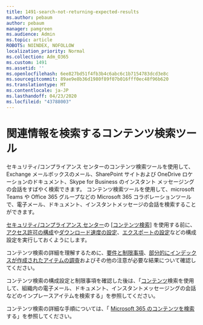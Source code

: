 ```yaml
---
title: 1491-search-not-returning-expected-results
ms.author: pebaum
author: pebaum
manager: pamgreen
ms.audience: Admin
ms.topic: article
ROBOTS: NOINDEX, NOFOLLOW
localization_priority: Normal
ms.collection: Adm_O365
ms.custom: 1491
ms.assetid: ''
ms.openlocfilehash: 6ee827bd51f4fb3b4c6abc6c1b7154783dcd3e8c
ms.sourcegitcommit: 89ae9e8b36d1980f89f07b016fff0ec48f96b620
ms.translationtype: MT
ms.contentlocale: ja-JP
ms.lasthandoff: 04/23/2020
ms.locfileid: "43788003"
---
```

# <a name="content-search-tool-to-find-relevant-info"></a>関連情報を検索するコンテンツ検索ツール

セキュリティ/コンプライアンス センターのコンテンツ検索ツールを使用して、Exchange メールボックスのメール、SharePoint サイトおよび OneDrive ロケーションのドキュメント、Skype for Business のインスタント メッセージングの会話をすばやく検索できます。 コンテンツ検索ツールを使用して、microsoft Teams や Office 365 グループなどの Microsoft 365 コラボレーションツールで、電子メール、ドキュメント、インスタントメッセージの会話を検索することができます。


[セキュリティ/コンプライアンス センター](https://sip.protection.office.com/homepage)の [[コンテンツ検索]](https://sip.protection.office.com/contentsearchbeta?ContentOnly=1) を使用する前に、[アクセス許可の構成](https://docs.microsoft.com/office365/securitycompliance/permissions-filtering-for-content-search)や[ダウンロード速度の設定](https://docs.microsoft.com/office365/securitycompliance/increase-download-speeds-when-exporting-ediscovery-results)、[エクスポートの設定](https://docs.microsoft.com/office365/securitycompliance/disable-reports-when-you-export-content-search-results)などの構成設定を実行しておくようにします。

コンテンツ検索の詳細を理解するために、[要件と制限事項](https://docs.microsoft.com/office365/securitycompliance/limits-for-content-search)、[部分的にインデックスが作成されたアイテムの調査](https://docs.microsoft.com/office365/securitycompliance/investigating-partially-indexed-items-in-ediscovery)およびその他の注意が必要な結果について確認してください。

コンテンツ検索の構成設定と制限事項を確認した後は、「[コンテンツ</a>検索を使用して、組織内の電子メール、ドキュメント、インスタントメッセージングの会話などのインプレースアイテムを検索](https://docs.microsoft.com/office365/securitycompliance/content-search)する」を参照してください。

コンテンツ検索の詳細な手順については、「 [Microsoft 365 のコンテンツを検索](https://docs.microsoft.com/office365/securitycompliance/search-for-content)する」を参照してください。
